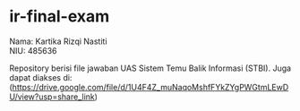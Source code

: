 # ir-final-exam

Nama: Kartika Rizqi Nastiti <br />
NIU: 485636

Repository berisi file jawaban UAS Sistem Temu Balik Informasi (STBI). Juga dapat diakses di:(https://drive.google.com/file/d/1U4F4Z_muNaqoMshfFYkZYgPWGtmLEwDU/view?usp=share_link)
